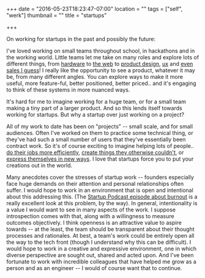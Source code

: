 +++
date = "2016-05-23T18:23:47-07:00"
location = ""
tags = ["self", "werk"]
thumbnail = ""
title = "startups"

+++

On working for startups in the past and possibly the future:

I've loved working on small teams throughout school, in hackathons and in the working world.
Little teams let me take on many roles and explore lots of different things,
from [hardware](/perkinsense)
to [the web](/endaga)
to [product design](/wing),
[ux](/aquaya)
and [even sales I guess](/redwood-cloud)!
I really like the opportunity to see a product,
whatever it may be, from many different angles.
You can explore ways to make it more useful, more feature-ful, better positioned, better priced..
and it's engaging to think of these systems in more nuanced ways.

It's hard for me to imagine working for a huge team,
or for a small team making a tiny part of a larger product.
And so this lends itself towards working for startups.
But why a startup over just working on a project?

<!--more-->

All of my work to date has been on "projects" -- small scale, and for small audiences.
Often I've worked on them to practice some technical thing,
or they've had such a small number of users that they've essentially been contract work.
So it's of course exciting to imagine helping lots of people..
[do their jobs more efficiently](/mtrrdr),
[create things they otherwise couldn't](/bioreactors),
or [express themselves in new ways](https://github.com/yosemitebandit/ichabod).
I love that startups force you to put your creations out in the world.

Many anecdotes cover the stresses of startup work --
founders especially face huge demands on their attention and personal relationships often suffer.
I would hope to work in an environment that is open and intentional about this addressing this.
(The [Startup Podcast episode about burnout](https://gimletmedia.com/episode/12-burnout/)
is a really excellent look at this problem, by the way).
In general, intentionality is a value I would want to see in many aspects of the work.
I suppose introspection comes with that, along with a willingness to measure outcomes objectively.
I think openness is an attractive value to aspire towards --
at the least, the team should be transparent about their thought processes and rationales.
At best, a team's work could be entirely open all the way to the tech front
(though I understand why this can be difficult).
I would hope to work in a creative and expressive environment,
one in which diverse perspective are sought out, shared and acted upon.
And I've been fortunate to work with incredible colleagues
that have helped me grow as a person and as an engineer --
I would of course want that to continue.
